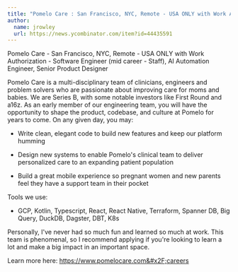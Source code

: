 ```yaml
---
title: "Pomelo Care : San Francisco, NYC, Remote - USA ONLY with Work Authorization"
author:
  name: jrowley
  url: https://news.ycombinator.com/item?id=44435591
---
```


<JobNavigation />

Pomelo Care - San Francisco, NYC, Remote - USA ONLY with Work Authorization - Software Engineer (mid career - Staff),
AI Automation Engineer, Senior Product Designer

Pomelo Care is a multi-disciplinary team of clinicians, engineers and problem solvers who are passionate about improving care for moms and babies. We are Series B, with some notable investors like First Round and a16z. As an early member of our engineering team, you will have the opportunity to shape the product, codebase, and culture at Pomelo for years to come. On any given day, you may:

- Write clean, elegant code to build new features and keep our platform humming

- Design new systems to enable Pomelo&#x27;s clinical team to deliver personalized care to an expanding patient population

- Build a great mobile experience so pregnant women and new parents feel they have a support team in their pocket

Tools we use:

- GCP, Kotlin, Typescript, React, React Native, Terraform, Spanner DB, Big Query, DuckDB, Dagster, DBT, K8s

Personally, I&#x27;ve never had so much fun and learned so much at work. This team is phenomenal, so I recommend applying if you&#x27;re looking to learn a lot and make a big impact in an important space.

Learn more here: <a href="https:&#x2F;&#x2F;www.pomelocare.com&#x2F;careers" rel="nofollow">https:&#x2F;&#x2F;www.pomelocare.com&#x2F;careers</a>
<JobApplication />
